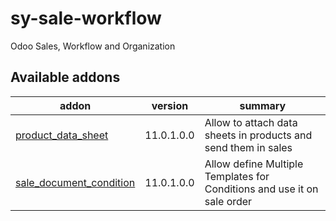 # sy-sale-workflow
Odoo Sales, Workflow and Organization

[//]: # (addons)

Available addons
----------------
addon | version | summary
--- | --- | ---
[product_data_sheet](product_data_sheet/) | 11.0.1.0.0 | Allow to attach data sheets in products and send them in sales
[sale_document_condition](sale_document_condition/) | 11.0.1.0.0 | Allow define Multiple Templates for Conditions and use it on sale order

[//]: # (end addons)
